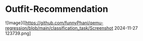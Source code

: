 # Outfit-Recommendation

![Image]([https://github.com/funnyPhani/qemu-regression/blob/main/classification_task/Screenshot 2024-11-27 123739.png]

